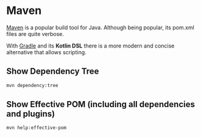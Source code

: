 # Maven

[Maven](https://maven.apache.org/) is a popular build tool for Java.
Although being popular, its pom.xml files are quite verbose.

With [Gradle](https://docs.gradle.org/current/userguide/userguide.html)
and its **Kotlin DSL** there is a more modern and concise alternative that allows scripting.

## Show Dependency Tree

```bash
mvn dependency:tree
```

## Show Effective POM (including all dependencies and plugins)

```bash
mvn help:effective-pom
```
